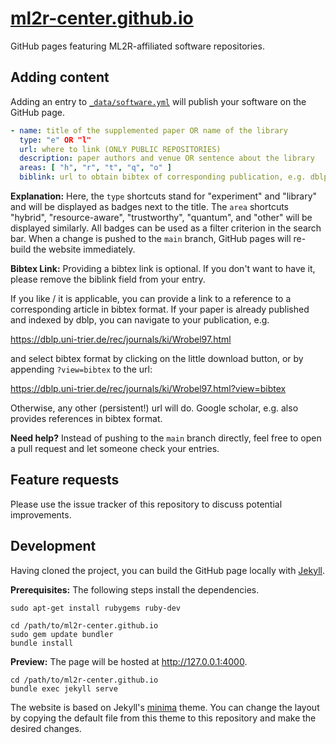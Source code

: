 # [ml2r-center.github.io](https://ml2r-center.github.io/)

GitHub pages featuring ML2R-affiliated software repositories.

## Adding content

Adding an entry to [`_data/software.yml`](https://github.com/ML2R-center/ML2R-center.github.io/blob/main/_data/software.yml) will publish your software on the GitHub page.

```yaml
- name: title of the supplemented paper OR name of the library
  type: "e" OR "l"
  url: where to link (ONLY PUBLIC REPOSITORIES)
  description: paper authors and venue OR sentence about the library
  areas: [ "h", "r", "t", "q", "o" ]
  biblink: url to obtain bibtex of corresponding publication, e.g. dblp (see below)
```

**Explanation:** Here, the `type` shortcuts stand for "experiment" and "library" and will be displayed as badges next to the title. The `area` shortcuts "hybrid", "resource-aware", "trustworthy", "quantum", and "other" will be displayed similarly. All badges can be used as a filter criterion in the search bar. When a change is pushed to the `main` branch, GitHub pages will re-build the website immediately.

**Bibtex Link:**
Providing a bibtex link is optional. If you don't want to have it, please remove the biblink field from your entry.

If you like / it is applicable, you can provide a link to a reference to a corresponding article in bibtex format. 
If your paper is already published and indexed by dblp, you can navigate to your publication, e.g.

https://dblp.uni-trier.de/rec/journals/ki/Wrobel97.html

and select bibtex format by clicking on the little download button, or by appending ``?view=bibtex`` to the url:

https://dblp.uni-trier.de/rec/journals/ki/Wrobel97.html?view=bibtex

Otherwise, any other (persistent!) url will do. Google scholar, e.g. also provides references in bibtex format. 


**Need help?** Instead of pushing to the `main` branch directly, feel free to open a pull request and let someone check your entries.

## Feature requests

Please use the issue tracker of this repository to discuss potential improvements.


## Development

Having cloned the project, you can build the GitHub page locally with [Jekyll](https://jekyllrb.com/). 

**Prerequisites:** The following steps install the dependencies.

```
sudo apt-get install rubygems ruby-dev

cd /path/to/ml2r-center.github.io
sudo gem update bundler
bundle install
```

**Preview:** The page will be hosted at http://127.0.0.1:4000.

```
cd /path/to/ml2r-center.github.io
bundle exec jekyll serve
```

The website is based on Jekyll's [minima](https://github.com/jekyll/minima) theme. You can change the layout by copying the default file from this theme to this repository and make the desired changes.
